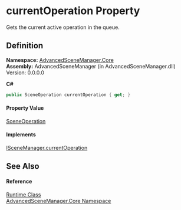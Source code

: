# currentOperation Property


Gets the current active operation in the queue.



## Definition
**Namespace:** <a href="N_AdvancedSceneManager_Core">AdvancedSceneManager.Core</a>  
**Assembly:** AdvancedSceneManager (in AdvancedSceneManager.dll) Version: 0.0.0.0

**C#**
``` C#
public SceneOperation currentOperation { get; }
```



#### Property Value
<a href="T_AdvancedSceneManager_Core_SceneOperation">SceneOperation</a>

#### Implements
<a href="P_AdvancedSceneManager_DependencyInjection_ISceneManager_currentOperation">ISceneManager.currentOperation</a>  


## See Also


#### Reference
<a href="T_AdvancedSceneManager_Core_Runtime">Runtime Class</a>  
<a href="N_AdvancedSceneManager_Core">AdvancedSceneManager.Core Namespace</a>  
